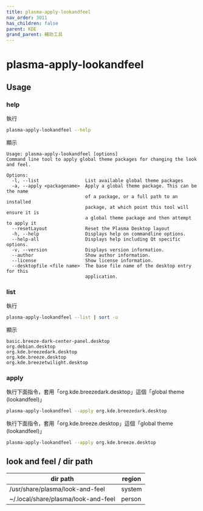 ```yaml
---
title: plasma-apply-lookandfeel
nav_order: 3011
has_children: false
parent: KDE
grand_parent: 輔助工具
---
```



# plasma-apply-lookandfeel


## Usage

### help

執行

``` sh
plasma-apply-lookandfeel --help
```

顯示

```
Usage: plasma-apply-lookandfeel [options]
Command line tool to apply global theme packages for changing the look and feel.

Options:
  -l, --list                 List available global theme packages
  -a, --apply <packagename>  Apply a global theme package. This can be the name
                             of a package, or a full path to an installed
                             package, at which point this tool will ensure it is
                             a global theme package and then attempt to apply it
  --resetLayout              Reset the Plasma Desktop layout
  -h, --help                 Displays help on commandline options.
  --help-all                 Displays help including Qt specific options.
  -v, --version              Displays version information.
  --author                   Show author information.
  --license                  Show license information.
  --desktopfile <file name>  The base file name of the desktop entry for this
                             application.
```


### list

執行

``` sh
plasma-apply-lookandfeel --list | sort -u
```

顯示

```
basic.breeze-dark-center-panel.desktop
org.debian.desktop
org.kde.breezedark.desktop
org.kde.breeze.desktop
org.kde.breezetwilight.desktop
```


### apply

執行下面指令，套用「org.kde.breezedark.desktop」這個「global theme (lookandfeel)」

``` sh
plasma-apply-lookandfeel --apply org.kde.breezedark.desktop
```

執行下面指令，套用「org.kde.breeze.desktop」這個「global theme (lookandfeel)」


``` sh
plasma-apply-lookandfeel --apply org.kde.breeze.desktop
```


## look and feel / dir path

| dir path | region |
| --- | --- |
| /usr/share/plasma/look-and-feel     | system |
| ~/.local/share/plasma/look-and-feel | person |
